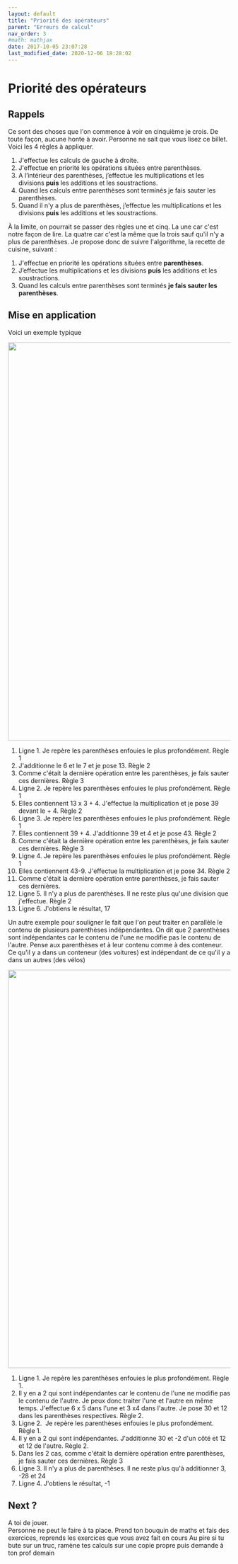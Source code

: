 ```yaml
---
layout: default
title: "Priorité des opérateurs"
parent: "Erreurs de calcul"
nav_order: 3
#math: mathjax
date: 2017-10-05 23:07:28
last_modified_date: 2020-12-06 18:28:02
---
```



# Priorité des opérateurs

## Rappels
Ce sont des choses que l'on commence à voir en cinquième je crois. De toute façon, aucune honte à avoir. Personne ne sait que vous lisez ce billet. Voici les 4 règles à appliquer.

1. J'effectue les calculs de gauche à droite.
2. J'effectue en priorité les opérations situées entre parenthèses.
3. A l’intérieur des parenthèses, j’effectue les multiplications et les divisions **puis** les additions et les soustractions.
4. Quand les calculs entre parenthèses sont terminés je fais sauter les parenthèses.
5. Quand il n'y a plus de parenthèses, j’effectue les multiplications et les divisions **puis** les additions et les soustractions.

À la limite, on pourrait se passer des règles une et cinq. La une car c'est notre façon de lire. La quatre car c'est la même que la trois sauf qu'il n'y a plus de parenthèses. Je propose donc de suivre l'algorithme, la recette de cuisine, suivant :

1. J'effectue en priorité les opérations situées entre **parenthèses**.
2. J’effectue les multiplications et les divisions **puis** les additions et les soustractions.
3. Quand les calculs entre parenthèses sont terminés **je fais sauter les parenthèses**.

## Mise en application

Voici un exemple typique

<div align="center">
<img src="./assets/priorité1.webp" alt="" width="900" loading="lazy"/>
</div>


1. Ligne 1. Je repère les parenthèses enfouies le plus profondément. Règle 1
2. J'additionne le 6 et le 7 et je pose 13. Règle 2
3. Comme c'était la dernière opération entre les parenthèses, je fais sauter ces dernières. Règle 3
4. Ligne 2. Je repère les parenthèses enfouies le plus profondément. Règle 1
5. Elles contiennent 13 x 3 + 4. J'effectue la multiplication et je pose 39 devant le + 4. Règle 2
6. Ligne 3. Je repère les parenthèses enfouies le plus profondément. Règle 1
7. Elles contiennent 39 + 4. J'additionne 39 et 4 et je pose 43. Règle 2
8. Comme c'était la dernière opération entre les parenthèses, je fais sauter ces dernières. Règle 3
9. Ligne 4. Je repère les parenthèses enfouies le plus profondément. Règle 1
10. Elles contiennent 43-9. J'effectue la multiplication et je pose 34. Règle 2
11. Comme c'était la dernière opération entre parenthèses, je fais sauter ces dernières.
12. Ligne 5. Il n'y a plus de parenthèses. Il ne reste plus qu'une division que j'effectue. Règle 2
13. Ligne 6. J'obtiens le résultat, 17

Un autre exemple pour souligner le fait que l'on peut traiter en parallèle le contenu de plusieurs parenthèses indépendantes. On dit que 2 parenthèses sont indépendantes car le contenu de l'une ne modifie pas le contenu de l'autre. Pense aux parenthèses et à leur contenu comme à des conteneur. Ce qu'il y a dans un conteneur (des voitures) est indépendant de ce qu'il y a dans un autres (des vélos) 

<div align="center">
<img src="./assets/priorité2.webp" alt="" width="900" loading="lazy"/>
</div>


1. Ligne 1. Je repère les parenthèses enfouies le plus profondément. Règle 1.
2. Il y en a 2 qui sont indépendantes car le contenu de l'une ne modifie pas le contenu de l'autre. Je peux donc traiter l'une et l'autre en même temps. J'effectue 6 x 5 dans l'une et 3 x4 dans l'autre. Je pose 30 et 12 dans les parenthèses respectives. Règle 2.
3. Ligne 2.  Je repère les parenthèses enfouies le plus profondément. Règle 1.
4. Il y en a 2 qui sont indépendantes. J'additionne 30 et -2 d'un côté et 12 et 12 de l'autre. Règle 2.
5. Dans les 2 cas, comme c'était la dernière opération entre parenthèses, je fais sauter ces dernières. Règle 3
6. Ligne 3. Il n'y a plus de parenthèses. Il ne reste plus qu'à additionner 3, -28 et 24
7. Ligne 4. J'obtiens le résultat, -1


## Next ?
A toi de jouer.  
Personne ne peut le faire à ta place. 
Prend ton bouquin de maths et fais des exercices, reprends les exercices que vous avez fait en cours
Au pire si tu bute sur un truc, ramène tes calculs sur une copie propre puis demande à ton prof demain

